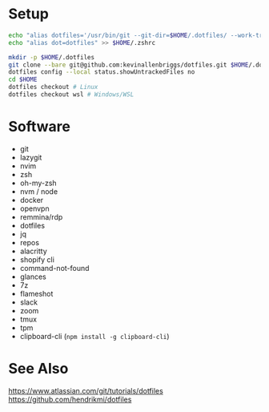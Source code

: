 # Setup

```bash
echo "alias dotfiles='/usr/bin/git --git-dir=$HOME/.dotfiles/ --work-tree=$HOME'" >> $HOME/.zshrc
echo "alias dot=dotfiles" >> $HOME/.zshrc

mkdir -p $HOME/.dotfiles
git clone --bare git@github.com:kevinallenbriggs/dotfiles.git $HOME/.dotfiles
dotfiles config --local status.showUntrackedFiles no
cd $HOME
dotfiles checkout # Linux
dotfiles checkout wsl # Windows/WSL
```

# Software

- git
- lazygit
- nvim
- zsh
- oh-my-zsh
- nvm / node
- docker
- openvpn
- remmina/rdp
- dotfiles
- jq
- repos
- alacritty
- shopify cli
- command-not-found
- glances
- 7z
- flameshot
- slack
- zoom
- tmux
- tpm
- clipboard-cli (`npm install -g clipboard-cli`)

# See Also

https://www.atlassian.com/git/tutorials/dotfiles
https://github.com/hendrikmi/dotfiles
